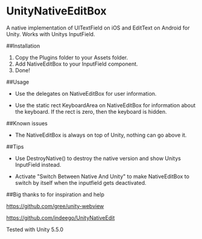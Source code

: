 # UnityNativeEditBox

A native implementation of UITextField on iOS and EditText on Android for Unity.
Works with Unitys InputField.

##Installation
1. Copy the Plugins folder to your Assets folder.
2. Add NativeEditBox to your InputField component.
3. Done!

##Usage
- Use the delegates on NativeEditBox for user information.

- Use the static rect KeyboardArea on NativeEditBox for information about the keyboard.
 If the rect is zero, then the keyboard is hidden.

##Known issues
- The NativeEditBox is always on top of Unity, nothing can go above it.

##Tips
- Use DestroyNative() to destroy the native version and show Unitys InputField instead.

- Activate "Switch Between Native And Unity" to make NativeEditBox to switch by itself when the inputfield gets deactivated.

##Big thanks to for inspiration and help

https://github.com/gree/unity-webview 

https://github.com/indeego/UnityNativeEdit



Tested with Unity 5.5.0
